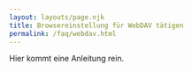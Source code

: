 ```yaml
---
layout: layouts/page.njk
title: Browsereinstellung für WebDAV tätigen
permalink: /faq/webdav.html
---
```

Hier kommt eine Anleitung rein.